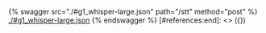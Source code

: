 [#references:start]: <> ({ "template": "openapi" })
{% swagger src="./#g1_whisper-large.json" path="/stt" method="post" %}
[./#g1_whisper-large.json](./#g1_whisper-large.json)
{% endswagger %}
[#references:end]: <> ({})